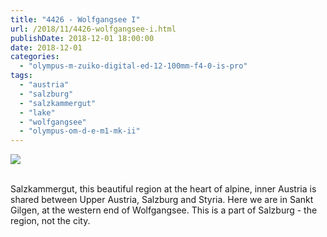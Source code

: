 ```yaml
---
title: "4426 - Wolfgangsee I"
url: /2018/11/4426-wolfgangsee-i.html
publishDate: 2018-12-01 18:00:00
date: 2018-12-01
categories: 
  - "olympus-m-zuiko-digital-ed-12-100mm-f4-0-is-pro"
tags: 
  - "austria"
  - "salzburg"
  - "salzkammergut"
  - "lake"
  - "wolfgangsee"
  - "olympus-om-d-e-m1-mk-ii"
---
```

<div class="container">
<div class="center"><a target="_blank" href="https://d25zfm9zpd7gm5.cloudfront.net/1200x1200/2017/20170815_113420_lr.jpg"><img class="webfeedsFeaturedVisual" src="https://d25zfm9zpd7gm5.cloudfront.net/0600x0600/2017/20170815_113420_lr.jpg" /></a></div>
</div>
<br />

Salzkammergut, this beautiful region at the heart of alpine, inner
Austria is shared between Upper Austria, Salzburg and Styria. Here
we are in Sankt Gilgen, at the western end of Wolfgangsee. This is a
part of Salzburg - the region, not the city.